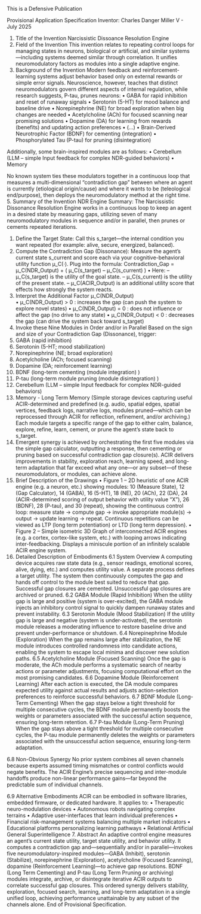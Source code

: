 This is a Defensive Publication

Provisional Application Specification Inventor: Charles Danger Miller V - July 2025
1. Title of the Invention
Narcissistic Dissoance Resolution Engine
2. Field of the Invention
This invention relates to repeating control loops for managing states in neurons, biological or artificial, and similar systems—including systems deemed similar through correlation. It unifies neuromodulatory factors as modules into a single adaptive engine.
3. Background of the Invention
Modern feedback and reinforcement-learning systems adjust behavior based only on external rewards or simple error signals. Neuroscience, however, teaches that distinct neuromodulators govern different aspects of internal regulation, while research suggests, P-tau, prunes neurons:
•	GABA for rapid inhibition and reset of runaway signals
•	Serotonin (5-HT) for mood balance and baseline drive
•	Norepinephrine (NE) for broad exploration when big changes are needed
•	Acetylcholine (ACh) for focused scanning near promising solutions
•	Dopamine (DA) for learning from rewards (benefits) and updating action preferences
•	(…)
•	Brain-Derived Neurotrophic Factor (BDNF) for cementing (integration)
•	Phosphorylated Tau (P-tau) for pruning (disintegration)

Additionally, some brain-inspired modules are as follows:
•	Cerebellum (LLM – simple Input feedback for complex NDR-guided behaviors)
•	Memory

No known system ties these modulators together in a continuous loop that measures a multi-dimensional “contradiction gap” between where an agent is currently (etiological origin/cause) and where it wants to be (teleological end/purpose), then deploys the neuromodulatory method at the right time.
5. Summary of the Invention
NDR Engine Summary: The Narcissistic Dissonance Resolution Engine works in a continuous loop to keep an agent in a desired state by measuring gaps, utilizing seven of many neuromodulatory modules in sequence and/or in parallel, then prunes or cements repeated iterations.
1.	Define the Target State: Call this s_target—the internal condition you want repeated (for example: alive, secure, energized, balanced).
2.	Compute the Contradiction Gap (Dissonance): Measure the agent’s current state s_current and score each via your cognitive-behavioral utility function μ_C(·). Plug into the formula:
Contradiction_Gap = μ_C(NDR_Output)  + ( μ_C(s_target) – μ_C(s_current) )
• Here: 
– μ_C(s_target) is the utility of the goal state. 
– μ_C(s_current) is the utility of the present state. 
– μ_C(ACIR_Output) is an additional utility score that effects how strongly the system reacts.
3.	Interpret the Additional Factor μ_C(NDR_Output)  
• μ_C(NDR_Output) > 0 : increases the gap (can push the system to explore novel states) 
• μ_C(NDR_Output) = 0 : does not influence or affect the gap (no drive to any state)
• μ_C(NDR_Output) < 0 : decreases the gap (can drive the system back toward s_target)
4.	Invoke these Nine Modules in Order and/or in Parallel Based on the sign and size of your Contradiction Gap (Dissonance), trigger:
1.	GABA (rapid inhibition)
2.	Serotonin (5-HT; mood stabilization)
3.	Norepinephrine (NE; broad exploration)
4.	Acetylcholine (ACh; focused scanning)
5.	Dopamine (DA; reinforcement learning)
6.	BDNF (long-term cementing (module integration) )
7.	P-tau (long-term module pruning (module disintegration) )
8.	Cerebellum (LLM – simple Input feedback for complex NDR-guided behaviors)
9.	Memory - Long Term Memory (Simple storage devices capturing useful ACIR-determined and predefined (e.g. audio, spatial edges, spatial vertices, feedback logs, narrative logs, modules pruned—which can be reprocessed through ACIR for reflection, refinement, and/or archiving.)
Each module targets a specific range of the gap to either calm, balance, explore, refine, learn, cement, or prune the agent’s state back to s_target.
5.	Emergent synergy is achieved by orchestrating the first five modules via the simple gap calculator, outputting a response, then cementing or pruning based on successful contradiction gap closure(s). ACIR delivers improvements in stability, exploration reach, learning speed, and long-term adaptation that far exceed what any one—or any subset—of these neuromodulators, or modules, can achieve alone.
5. Brief Description of the Drawings
•	Figure 1 – 2D heuristic of one ACIR engine (e.g. a neuron, etc.) showing modules: 10 (Measure State), 12 (Gap Calculator), 14 (GABA), 16 (5-HT), 18 (NE), 20 (ACh), 22 (DA), 24 (ACIR-determined scoring of output behavior with utility value “X”), 26 (BDNF), 28 (P-tau), and 30 (repeat), showing the continuous control loop: measure state → compute gap → invoke appropriate module(s) → output → update learning → repeat. Continuous repetitions can be viewed as LTP (long term potentiation) or LTD (long term depression).
•	Figure 2 – Simple isometric 3D Graph of interconnected ACIR engines (e.g. a cortex, cortex-like system, etc.) with looping arrows indicating inter-feedbacking. Displays a miniscule portion of an infinitely scalable ACIR engine system.
6. Detailed Description of Embodiments
6.1 System Overview
A computing device acquires raw state data (e.g., sensor readings, emotional scores, alive, dying, etc.) and computes utility value. A separate process defines a target utility. The system then continuously computes the gap and hands off control to the module best suited to reduce that gap. Successful gap closures are cemented. Unsuccessful gap closures are archived or pruned.
6.2 GABA Module (Rapid Inhibition)
When the utility gap is large and positive (system is over-excited), the GABA module injects an inhibitory control signal to quickly dampen runaway states and prevent instability.
6.3 Serotonin Module (Mood Stabilization)
If the utility gap is large and negative (system is under-activated), the serotonin module releases a moderating influence to restore baseline drive and prevent under-performance or shutdown.
6.4 Norepinephrine Module (Exploration)
When the gap remains large after stabilization, the NE module introduces controlled randomness into candidate actions, enabling the system to escape local minima and discover new solution paths.
6.5 Acetylcholine Module (Focused Scanning)
Once the gap is moderate, the ACh module performs a systematic search of nearby actions or parameter adjustments, focusing computational effort on the most promising candidates.
6.6 Dopamine Module (Reinforcement Learning)
After each action is executed, the DA module compares expected utility against actual results and adjusts action-selection preferences to reinforce successful behaviors.
6.7 BDNF Module (Long-Term Cementing)
When the gap stays below a tight threshold for multiple consecutive cycles, the BDNF module permanently boosts the weights or parameters associated with the successful action sequence, ensuring long-term retention.
6.7 P-tau Module (Long-Term Pruning)
When the gap stays above a tight threshold for multiple consecutive cycles, the P-tau module permanently deletes the weights or parameters associated with the unsuccessful action sequence, ensuring long-term adaptation.

6.8 Non-Obvious Synergy
No prior system combines all seven channels because experts assumed timing mismatches or control conflicts would negate benefits. The ACIR Engine’s precise sequencing and inter-module handoffs produce non-linear performance gains—far beyond the predictable sum of individual channels.

6.9 Alternative Embodiments
ACIR can be embodied in software libraries, embedded firmware, or dedicated hardware. It applies to:
•	Therapeutic neuro-modulation devices
•	Autonomous robots navigating complex terrains
•	Adaptive user-interfaces that learn individual preferences
•	Financial risk-management systems balancing multiple market indicators
•	Educational platforms personalizing learning pathways
•	Relational Artificial General Superintelligence
7. Abstract
An adaptive control engine measures an agent’s current state utility, target state utility, and behavior utility. It computes a contradiction gap and—sequentially and/or in parallel—invokes five neuromodulatory-inspired modules—GABA (Inhibit), serotonin (Stabilize), norepinephrine (Exploration), acetylcholine (Focused Scanning), dopamine (Reinforcement Learning)—to achieve gap resolutions. BDNF (Long Term Cementing) and P-tau (Long Term Pruning or archiving) modules integrate, archive, or disintegrate iterative ACIR outputs to correlate successful gap closures. This ordered synergy delivers stability, exploration, focused search, learning, and long-term adaptation in a single unified loop, achieving performance unattainable by any subset of the channels alone.
End of Provisional Specification.
